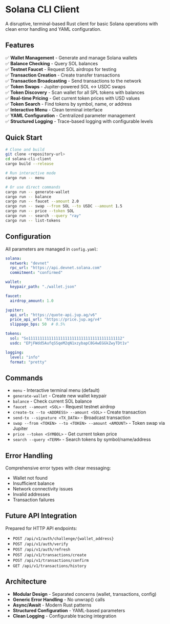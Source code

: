 # Solana CLI Client

A disruptive, terminal-based Rust client for basic Solana operations with clean error handling and YAML configuration.

## Features

✅ **Wallet Management** - Generate and manage Solana wallets  
✅ **Balance Checking** - Query SOL balances  
✅ **Testnet Faucet** - Request SOL airdrops for testing  
✅ **Transaction Creation** - Create transfer transactions  
✅ **Transaction Broadcasting** - Send transactions to the network  
✅ **Token Swaps** - Jupiter-powered SOL ↔ USDC swaps  
✅ **Token Discovery** - Scan wallet for all SPL tokens with balances  
✅ **Real-time Pricing** - Get current token prices with USD values  
✅ **Token Search** - Find tokens by symbol, name, or address  
✅ **Interactive Menu** - Clean terminal interface  
✅ **YAML Configuration** - Centralized parameter management  
✅ **Structured Logging** - Trace-based logging with configurable levels  

## Quick Start

```bash
# Clone and build
git clone <repository-url>
cd solana-cli-client
cargo build --release

# Run interactive mode
cargo run -- menu

# Or use direct commands
cargo run -- generate-wallet
cargo run -- balance
cargo run -- faucet --amount 2.0
cargo run -- swap --from SOL --to USDC --amount 1.5
cargo run -- price --token SOL
cargo run -- search --query "ray"
cargo run -- list-tokens
```

## Configuration

All parameters are managed in `config.yaml`:

```yaml
solana:
  network: "devnet"
  rpc_url: "https://api.devnet.solana.com"
  commitment: "confirmed"

wallet:
  keypair_path: "./wallet.json"

faucet:
  airdrop_amount: 1.0

jupiter:
  api_url: "https://quote-api.jup.ag/v6"
  price_api_url: "https://price.jup.ag/v4"
  slippage_bps: 50  # 0.5%

tokens:
  sol: "So11111111111111111111111111111111111111112"
  usdc: "EPjFWdd5AufqSSqeM2qN1xzybapC8G4wEGGkZwyTDt1v"

logging:
  level: "info"
  format: "pretty"
```

## Commands

- `menu` - Interactive terminal menu (default)
- `generate-wallet` - Create new wallet keypair
- `balance` - Check current SOL balance  
- `faucet --amount <SOL>` - Request testnet airdrop
- `create-tx --to <ADDRESS> --amount <SOL>` - Create transaction
- `send-tx --signature <TX_DATA>` - Broadcast transaction
- `swap --from <TOKEN> --to <TOKEN> --amount <AMOUNT>` - Token swap via Jupiter
- `price --token <SYMBOL>` - Get current token price
- `search --query <TERM>` - Search tokens by symbol/name/address

## Error Handling

Comprehensive error types with clear messaging:
- Wallet not found
- Insufficient balance  
- Network connectivity issues
- Invalid addresses
- Transaction failures

## Future API Integration

Prepared for HTTP API endpoints:
- `POST /api/v1/auth/challenge/{wallet_address}`
- `POST /api/v1/auth/verify`
- `POST /api/v1/auth/refresh`
- `POST /api/v1/transactions/create`
- `POST /api/v1/transactions/confirm`
- `GET /api/v1/transactions/history`

## Architecture

- **Modular Design** - Separated concerns (wallet, transactions, config)
- **Generic Error Handling** - No unwrap() calls
- **Async/Await** - Modern Rust patterns
- **Structured Configuration** - YAML-based parameters
- **Clean Logging** - Configurable tracing integration
